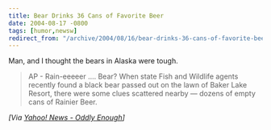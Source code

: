 ```yaml
---
title: Bear Drinks 36 Cans of Favorite Beer
date: 2004-08-17 -0800
tags: [humor,newsw]
redirect_from: "/archive/2004/08/16/bear-drinks-36-cans-of-favorite-beer.aspx/"
---
```


Man, and I thought the bears in Alaska were tough.

> AP - Rain-eeeeer .... Bear? When state Fish and Wildlife agents
> recently found a black bear passed out on the lawn of Baker Lake
> Resort, there were some clues scattered nearby — dozens of empty cans
> of Rainier Beer.

*[Via [Yahoo! News - Oddly
Enough](http://us.rd.yahoo.com/dailynews/rss/oddlyenough/*http://story.news.yahoo.com/news?tmpl=story2&u=/ap/20040818/ap_on_fe_st/beer_bear)]*

